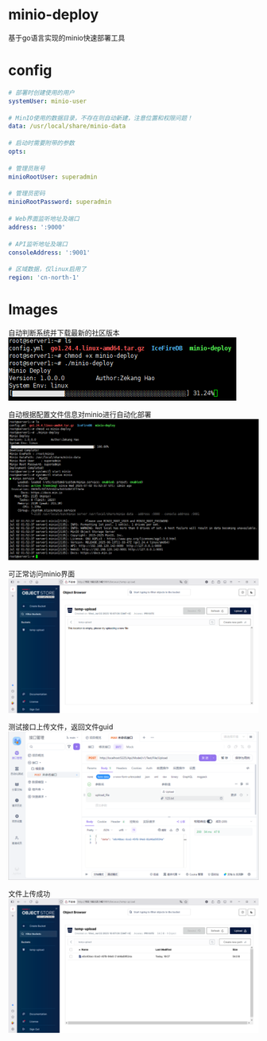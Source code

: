 # minio-deploy
基于go语言实现的minio快速部署工具

# config
```yaml
# 部署时创建使用的用户
systemUser: minio-user

# MinIO使用的数据目录，不存在则自动新建，注意位置和权限问题！
data: /usr/local/share/minio-data

# 启动时需要附带的参数
opts:

# 管理员账号
minioRootUser: superadmin

# 管理员密码
minioRootPassword: superadmin

# Web界面监听地址及端口
address: ':9000'

# API监听地址及端口
consoleAddress: ':9001'

# 区域数据，仅linux启用了
region: 'cn-north-1'
```

# Images
自动判断系统并下载最新的社区版本
![img](imgs/1.png)

自动根据配置文件信息对minio进行自动化部署
![img](imgs/2.png)

可正常访问minio界面
![img](imgs/3.png)

测试接口上传文件，返回文件guid
![img](imgs/4.png)

文件上传成功
![img](imgs/5.png)